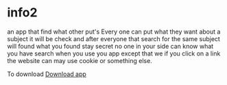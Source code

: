 # info2
an app that find what other put's
 Every one can put what they want about a subject it will be check and after everyone that search for the same subject will found
 what you found stay secret no one in your side can know what you have search when you use you app except that we if you click on a link
 the website can may use cookie or something else.
 
 To download
 <a href="https://github.com/Neo0698/info2/blob/master/app-release.apk">Download app</a>

